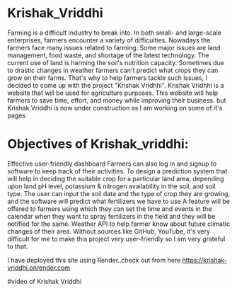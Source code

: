 # Krishak_Vriddhi

Farming is a difficult industry to break into. In both small- and large-scale enterprises, farmers encounter a variety of difficulties. Nowadays the farmers face many issues related to farming. Some major issues are land management, food waste, and shortage of the latest technology. The current use of land is harming the soil's nutrition capacity. Sometimes due to drastic changes in weather farmers can't predict what crops they can grow on their farms. That's why to help farmers tackle such issues, I decided to come up with the project "Krishak Vridhhi". Krishak Vridhhi is a website that will be used for agriculture purposes. This website will help farmers to save time, effort, and money while improving their business. but Krishak Vriddhi is now under construction as I am working on some of it's pages
# Objectives of Krishak_vriddhi:
Effective user-friendly dashboard Farmers can also log in and signup to software to keep track of their activities. To design a prediction system that will help in deciding the suitable crop for a particular land area, depending upon land pH level, potassium & nitrogen availability in the soil, and soil type. The user can input the soil data and the type of crop they are growing, and the software will predict what fertilizers we have to use A feature will be offered to farmers using which they can set the time and events in the calendar when they want to spray fertilizers in the field and they will be notified for the same. Weather API to help farmer know about future climatic changes of their area. Without sources like GitHub, YouTube, it's very difficult for me to make this project very user-friendly so I am very grateful to that.

I have deployed this site using Render..check out from here
https://krishak-vriddhi.onrender.com

#video of Krishak Vriddhi


